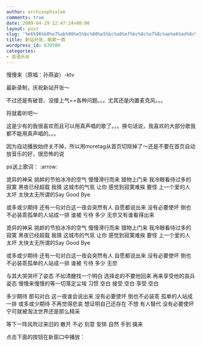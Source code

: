 ```yaml
---
author: archisophialee
comments: true
date: 2009-04-29 12:47:24+00:00
layout: post
slug: '%e6%96%b0%e7%ab%99%e5%bc%80%e5%bc%a0%ef%bc%8c%e7%8c%ae%e6%ad%8c%e4%b8%80%e9%a6%96'
title: 新站开张，献歌一首
wordpress_id: 639509
categories:
- 音语乐丝
---
```


慢慢来（原唱：孙燕姿）-ktv

最新录制，庆祝新站开张～

不过还是有破音、没接上气==各种问题。。。尤其还是内置麦克风。。。

将就着听吧～

这是少有的我很喜欢而且可以用真声唱的歌了。。。换句话说，我喜欢的大部分歌我都不能用真声唱的。。。

因为自动播放始终关不掉，所以用moretag从首页切除掉了～还是不要在首页自动放音乐的好，很恐怖的说

ps送上歌词： :arrow:

诡异的神采 挑衅的节拍冰冷的空气 慢慢滑行而来
猎物上门来 我冷眼看待过多的寂寞 黑夜已经超载
我猜 这城市的气氛
让你 感觉到寂寞难挨
要怪 上一个爱的人
太坏 太快太无所谓的Say Good Bye

或多或少期待 还有一句对白这一夜会突然有人 自愿都说出来
没有必要使坏 倒也不必装乖孤单的人站成一排
谁被 亏待 多少 无奈又有谁看得出来

诡异的神采 挑衅的节拍冰冷的空气 慢慢滑行而来
猎物上门来 我冷眼看待过多的寂寞 黑夜已经超载
我猜 这城市的气氛
让你 感觉到寂寞难挨
要怪 上一个爱的人
太坏 太快太无所谓的Say Good Bye

或多或少期待 还有一句对白这一夜会突然有人 自愿都说出来
没有必要使坏 倒也不必装乖孤单的人站成一排
谁被 亏待 多少 无奈

与其大哭哭坏了姿态 不如清醒找一个明白
选择走的不要他回来 再来享受他的哀兵姿态
慢慢来慢慢的等一切落定尘埃
习惯 空白 接受 空白 享受 空白

多少期待 那句对白 这一夜谁会说出来
没有必要使坏 倒也不必装乖 孤单的人站成一排
或多或少期待 不再觉得悲哀 想证明自己还存在 不想 有人替代
没有必要使坏 宁可就被淘汰世界还是那么精采

等下一阵风吹过来旧的 散开 不必 刻意 安排 自然 手到 擒来

<!-- more -->点击下面的按钮在新窗口中播放：

